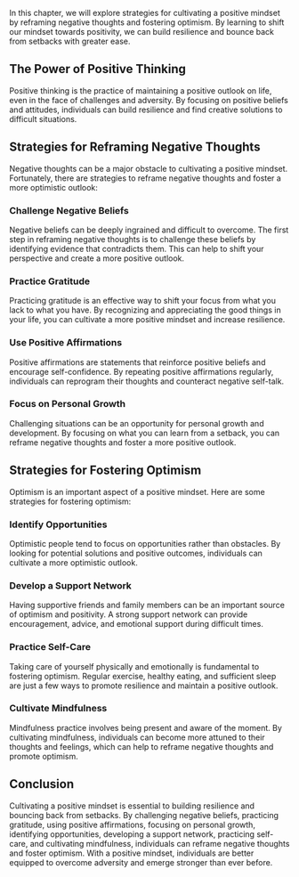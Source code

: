 
In this chapter, we will explore strategies for cultivating a positive mindset by reframing negative thoughts and fostering optimism. By learning to shift our mindset towards positivity, we can build resilience and bounce back from setbacks with greater ease.

The Power of Positive Thinking
------------------------------

Positive thinking is the practice of maintaining a positive outlook on life, even in the face of challenges and adversity. By focusing on positive beliefs and attitudes, individuals can build resilience and find creative solutions to difficult situations.

Strategies for Reframing Negative Thoughts
------------------------------------------

Negative thoughts can be a major obstacle to cultivating a positive mindset. Fortunately, there are strategies to reframe negative thoughts and foster a more optimistic outlook:

### Challenge Negative Beliefs

Negative beliefs can be deeply ingrained and difficult to overcome. The first step in reframing negative thoughts is to challenge these beliefs by identifying evidence that contradicts them. This can help to shift your perspective and create a more positive outlook.

### Practice Gratitude

Practicing gratitude is an effective way to shift your focus from what you lack to what you have. By recognizing and appreciating the good things in your life, you can cultivate a more positive mindset and increase resilience.

### Use Positive Affirmations

Positive affirmations are statements that reinforce positive beliefs and encourage self-confidence. By repeating positive affirmations regularly, individuals can reprogram their thoughts and counteract negative self-talk.

### Focus on Personal Growth

Challenging situations can be an opportunity for personal growth and development. By focusing on what you can learn from a setback, you can reframe negative thoughts and foster a more positive outlook.

Strategies for Fostering Optimism
---------------------------------

Optimism is an important aspect of a positive mindset. Here are some strategies for fostering optimism:

### Identify Opportunities

Optimistic people tend to focus on opportunities rather than obstacles. By looking for potential solutions and positive outcomes, individuals can cultivate a more optimistic outlook.

### Develop a Support Network

Having supportive friends and family members can be an important source of optimism and positivity. A strong support network can provide encouragement, advice, and emotional support during difficult times.

### Practice Self-Care

Taking care of yourself physically and emotionally is fundamental to fostering optimism. Regular exercise, healthy eating, and sufficient sleep are just a few ways to promote resilience and maintain a positive outlook.

### Cultivate Mindfulness

Mindfulness practice involves being present and aware of the moment. By cultivating mindfulness, individuals can become more attuned to their thoughts and feelings, which can help to reframe negative thoughts and promote optimism.

Conclusion
----------

Cultivating a positive mindset is essential to building resilience and bouncing back from setbacks. By challenging negative beliefs, practicing gratitude, using positive affirmations, focusing on personal growth, identifying opportunities, developing a support network, practicing self-care, and cultivating mindfulness, individuals can reframe negative thoughts and foster optimism. With a positive mindset, individuals are better equipped to overcome adversity and emerge stronger than ever before.
